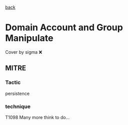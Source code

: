 [back](../index.md)
# Domain Account and Group Manipulate
Cover by sigma :x: 
## MITRE
### Tactic
persistence
### technique
T1098
Many more think to do...